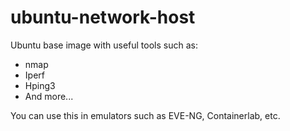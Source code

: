 # ubuntu-network-host

Ubuntu base image with useful tools such as:

- nmap
- Iperf
- Hping3
- And more...

You can use this in emulators such as EVE-NG, Containerlab, etc.
